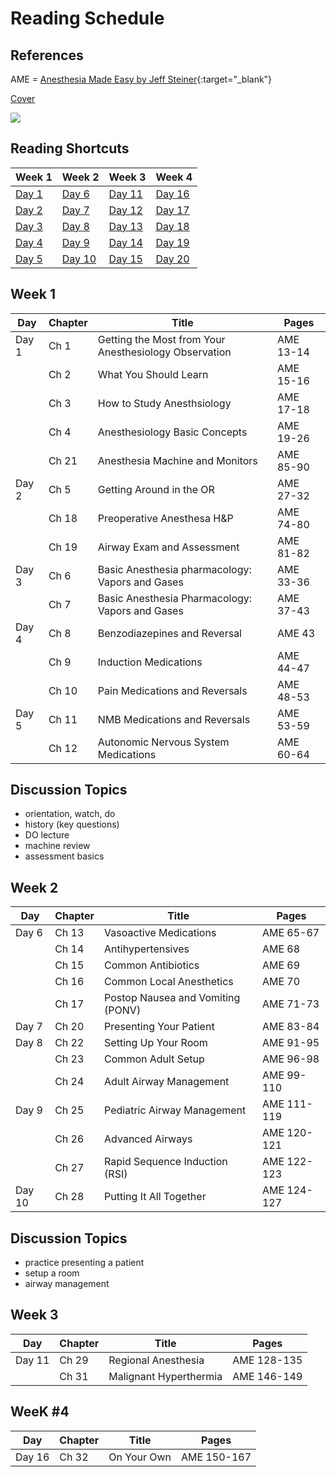 # Reading Schedule

## References

AME = [Anesthesia Made Easy by Jeff Steiner](https://www.amazon.com/Anesthesia-Made-Easy-Survival-Rotation/dp/0989840131){:target="_blank"}

[Cover](./../_images/ame.jpg)

[<img src="http://anesthesia.dev/_images/ame.jpg">](http://google.com.au/)

## Reading Shortcuts

| Week 1 | Week 2 | Week 3 | Week 4 |
| - | - | - | - |
| [Day 1](#1) | [Day 6](#6) | [Day 11](#11) | [Day 16](#16) |
| [Day 2](#2) | [Day 7](#7) | [Day 12](#12) | [Day 17](#17) |
| [Day 3](#3) | [Day 8](#8) | [Day 13](#13) | [Day 18](#18) |
| [Day 4](#4) | [Day 9](#9) | [Day 14](#14) | [Day 19](#19) |
| [Day 5](#5) | [Day 10](#10) | [Day 15](#15) | [Day 20](#20) | 

## Week 1

| Day | Chapter | Title | Pages |
| - | - | - | - |
| <a name="1">Day 1</a>| Ch 1 | Getting the Most from Your Anesthesiology Observation | AME 13-14 |
|  | Ch 2 | What You Should Learn | AME 15-16|
|  | Ch 3 | How to Study Anesthsiology | AME 17-18 |
|  | Ch 4 | Anesthesiology Basic Concepts | AME 19-26 |
|  | Ch 21 | Anesthesia Machine and Monitors | AME 85-90 |
| <a name="2">Day 2</a>| Ch 5 | Getting Around in the OR | AME 27-32 |
|  | Ch 18 | Preoperative Anesthesa H&P | AME 74-80 |
|  | Ch 19 | Airway Exam and Assessment | AME 81-82 |
| <a name="3">Day 3</a>| Ch 6 | Basic Anesthesia pharmacology: Vapors and Gases | AME 33-36|
| | Ch 7 | Basic Anesthesia Pharmacology: Vapors and Gases | AME 37-43 |
| <a name="4">Day 4</a>| Ch 8 | Benzodiazepines and Reversal | AME 43 |
| | Ch 9 | Induction Medications | AME 44-47 |
| | Ch 10 | Pain Medications and Reversals | AME 48-53|
| <a name="5">Day 5</a>| Ch 11 | NMB Medications and Reversals | AME 53-59 |
| | Ch 12 | Autonomic Nervous System Medications | AME 60-64 |


## Discussion Topics

- orientation, watch, do
- history (key questions)
- DO lecture
- machine review
- assessment basics

## Week 2

| Day | Chapter | Title | Pages |
| - | - | - | - |
| <a name="6">Day 6</a>| Ch 13 | Vasoactive Medications | AME 65-67 |
| | Ch 14 | Antihypertensives | AME 68 |
| | Ch 15 | Common Antibiotics | AME 69 |
| | Ch 16 | Common Local Anesthetics  | AME 70 |
| | Ch 17 | Postop Nausea and Vomiting (PONV) | AME 71-73 |
| <a name="7">Day 7</a>| Ch 20 | Presenting Your Patient | AME 83-84 |
| <a name="8">Day 8</a>| Ch 22 | Setting Up Your Room | AME 91-95 |
| | Ch 23 | Common Adult Setup | AME 96-98 |
| | Ch 24 | Adult Airway Management | AME 99-110 |
| <a name="9">Day 9</a>| Ch 25 | Pediatric Airway Management | AME 111-119 |
| | Ch 26 | Advanced Airways | AME 120-121 |
| | Ch 27 | Rapid Sequence Induction (RSI) | AME 122-123 |
| <a name="10">Day 10</a>| Ch 28 | Putting It All Together | AME 124-127 |

## Discussion Topics
 
- practice presenting a patient
- setup a room
- airway management

## Week 3

| Day | Chapter | Title | Pages |
| - | - | - | - |
| <a name="11">Day 11</a>|  Ch 29 | Regional Anesthesia | AME 128-135 |
| | Ch 31 | Malignant Hyperthermia | AME 146-149 |

## WeeK #4

| Day | Chapter | Title | Pages |
| - | - | - | - |
| <a name="16">Day 16</a>| Ch 32 | On Your Own | AME 150-167 |